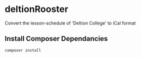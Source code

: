 # deltionRooster
Convert the lesson-schedule of 'Deltion College' to iCal format


## Install Composer Dependancies
```
composer install
```
